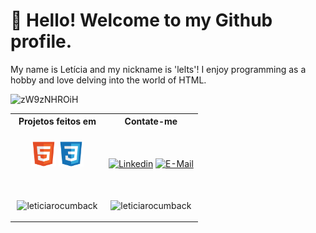 <!--
**leticiarocumback/leticiarocumback** is a ✨ _special_ ✨ repository because its `README.md` (this file) appears on your GitHub profile.

Here are some ideas to get you started:

- 🔭 I’m currently working on ...
- 🌱 I’m currently learning ...
- 👯 I’m looking to collaborate on ...
- 🤔 I’m looking for help with ...
- 💬 Ask me about ...
- 📫 How to reach me: ...
- 😄 Pronouns: ...
- ⚡ Fun fact: ...
-->
# 👋 Hello! Welcome to my Github profile.

My name is Letícia and my nickname is 'lelts'! I enjoy programming as a hobby and love delving into the world of HTML.

<img src="https://www.stokimg.com/ib/zW9zNHROiH.png" alt="zW9zNHROiH"/></a>

<tr>
  <table width="100%">
  <tr>
  <th>Projetos feitos em</th>
  <th>Contate-me</th>
  </tr>
  <tr>
  <td width="50%">

 <p align = "center">
  <img align="center" alt="Gio-HTML" height="40" width="40" src="https://raw.githubusercontent.com/devicons/devicon/master/icons/html5/html5-original.svg">
  <img align="center" alt="Gio-CSS" height="40" width="40" src="https://raw.githubusercontent.com/devicons/devicon/master/icons/css3/css3-original.svg">
 </p>

  </td>
  <td width="50%">

<br><p align="center">
[![Linkedin](https://img.shields.io/badge/-LinkedIn-%230077B5?style=for-the-badge&logo=linkedin&logoColor=white)](https://www.linkedin.com/in/letícia-rocumback/)
[![E-Mail](https://img.shields.io/badge/Microsoft_Outlook-0078D4?style=for-the-badge&logo=microsoft-outlook&logoColor=white)](mailto:rocumback19@hotmail.com)

</p>
  </td>
  <tr>
  <td width = "50%">
  <br>
  <p align = "center"><img src="https://github-readme-stats.vercel.app/api/top-langs/?username=leticiarocumback&layout=compact&langs_count=7&theme=midnight-purple" alt="leticiarocumback" /></p>
  </td>
  <td width = "50%">
  <br>
  <p align = "center"><img src="https://github-readme-stats.vercel.app/api?username=leticiarocumback&show_icons=true&theme=midnight-purple&include_all_commits=true&count_private=true" alt="leticiarocumback" /></p>
  </td>
  </table>

[//]: <> (The `&nbsp;` is to have Aphelion take up more space)
